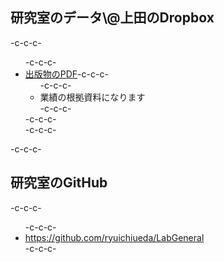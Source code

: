 <h2>研究室のデータ\@上田のDropbox</h2>-c-c-c-<ul>-c-c-c- 	<li><a href="https://www.dropbox.com/sh/3n0id6ieh20o4qe/AADPE9-kjvwZcCsaVBEzv4sYa?dl=0" target="_blank">出版物のPDF</a>-c-c-c-<ul>-c-c-c- 	<li>業績の根拠資料になります</li>-c-c-c-</ul>-c-c-c-</li>-c-c-c-</ul>-c-c-c-<h2>研究室のGitHub</h2>-c-c-c-<ul>-c-c-c- 	<li><a href="https://github.com/ryuichiueda/LabGeneral" target="_blank">https://github.com/ryuichiueda/LabGeneral</a></li>-c-c-c-</ul>
